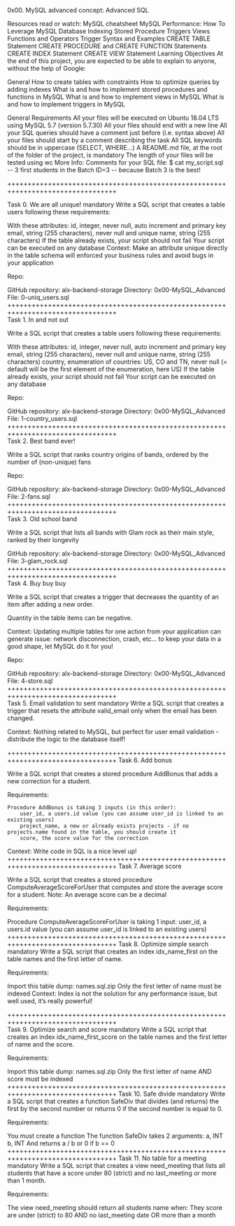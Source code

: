 0x00. MySQL advanced
concept:
	Advanced SQL

Resources read or watch:
	MySQL cheatsheet
	MySQL Performance: How To Leverage MySQL 	Database Indexing
	Stored Procedure
	Triggers
	Views
	Functions and Operators
	Trigger Syntax and Examples
	CREATE TABLE Statement
	CREATE PROCEDURE and CREATE FUNCTION Statements
	CREATE INDEX Statement
	CREATE VIEW Statement
Learning Objectives
	At the end of this project, you are expected to be able to explain to anyone, without the help of Google:

General
	How to create tables with constraints
	How to optimize queries by adding indexes
	What is and how to implement stored procedures and functions in MySQL
	What is and how to implement views in MySQL
	What is and how to implement triggers in MySQL

General Requirements
	All your files will be executed on Ubuntu 18.04 LTS using MySQL 5.7 (version 5.7.30)
	All your files should end with a new line
	All your SQL queries should have a comment just before (i.e. syntax above)
	All your files should start by a comment describing the task
	All SQL keywords should be in uppercase (SELECT, WHERE…)
	A README.md file, at the root of the folder of the project, is mandatory
	The length of your files will be tested using wc
More Info: Comments for your SQL file:
$ cat my_script.sql
-- 3 first students in the Batch ID=3
-- because Batch 3 is the best!


+++++++++++++++++++++++++++++++++++++++++++++++++++++++++++++++++++++++++++++++++

Task 0. We are all unique!
mandatory
Write a SQL script that creates a table users following these requirements:

With these attributes:
	id, integer, never null, auto increment and primary key
	email, string (255 characters), never null and unique
	name, string (255 characters)
If the table already exists, your script should not fail
Your script can be executed on any database
	Context: Make an attribute unique directly in the table schema will enforced your business rules and avoid bugs in your application


Repo:

GitHub repository: alx-backend-storage
Directory: 0x00-MySQL_Advanced
File: 0-uniq_users.sql
+++++++++++++++++++++++++++++++++++++++++++++++++++++++++++++++++++++++++++++++++  
Task 1. In and not out

Write a SQL script that creates a table users following these requirements:

With these attributes:
id, integer, never null, auto increment and primary key
email, string (255 characters), never null and unique
name, string (255 characters)
country, enumeration of countries: US, CO and TN, never null (= default will be the first element of the enumeration, here US)
If the table already exists, your script should not fail
Your script can be executed on any database

Repo:

GitHub repository: alx-backend-storage
Directory: 0x00-MySQL_Advanced
File: 1-country_users.sql
+++++++++++++++++++++++++++++++++++++++++++++++++++++++++++++++++++++++++++++++++  
Task 2. Best band ever!

Write a SQL script that ranks country origins of bands, ordered by the number of (non-unique) fans

Repo:

GitHub repository: alx-backend-storage
Directory: 0x00-MySQL_Advanced
File: 2-fans.sql
+++++++++++++++++++++++++++++++++++++++++++++++++++++++++++++++++++++++++++++++++  
Task 3. Old school band

Write a SQL script that lists all bands with Glam rock as their main style, ranked by their longevity


GitHub repository: alx-backend-storage
Directory: 0x00-MySQL_Advanced
File: 3-glam_rock.sql
+++++++++++++++++++++++++++++++++++++++++++++++++++++++++++++++++++++++++++++++++  
Task 4. Buy buy buy

Write a SQL script that creates a trigger that decreases the quantity of an item after adding a new order.

Quantity in the table items can be negative.

Context: Updating multiple tables for one action from your application can generate issue: network disconnection, crash, etc… to keep your data in a good shape, let MySQL do it for you!


Repo:

GitHub repository: alx-backend-storage
Directory: 0x00-MySQL_Advanced
File: 4-store.sql
+++++++++++++++++++++++++++++++++++++++++++++++++++++++++++++++++++++++++++++++++  
Task 5. Email validation to sent
mandatory
Write a SQL script that creates a trigger that resets the attribute valid_email only when the email has been changed.

Context: Nothing related to MySQL, but perfect for user email validation - distribute the logic to the database itself!

+++++++++++++++++++++++++++++++++++++++++++++++++++++++++++++++++++++++++++++++++ 
Task 6. Add bonus

Write a SQL script that creates a stored procedure AddBonus that adds a new correction for a student.

Requirements:

	Procedure AddBonus is taking 3 inputs (in this order):
		user_id, a users.id value (you can assume user_id is linked to an existing users)
		project_name, a new or already exists projects - if no projects.name found in the table, you should create it
		score, the score value for the correction
Context: Write code in SQL is a nice level up!
+++++++++++++++++++++++++++++++++++++++++++++++++++++++++++++++++++++++++++++++++
Task 7. Average score

Write a SQL script that creates a stored procedure ComputeAverageScoreForUser that computes and store the average score for a student. Note: An average score can be a decimal

Requirements:

Procedure ComputeAverageScoreForUser is taking 1 input:
user_id, a users.id value (you can assume user_id is linked to an existing users)
+++++++++++++++++++++++++++++++++++++++++++++++++++++++++++++++++++++++++++++++++
Task 8. Optimize simple search
mandatory
Write a SQL script that creates an index idx_name_first on the table names and the first letter of name.

Requirements:

Import this table dump: names.sql.zip
Only the first letter of name must be indexed
Context: Index is not the solution for any performance issue, but well used, it’s really powerful!

+++++++++++++++++++++++++++++++++++++++++++++++++++++++++++++++++++++++++++++++++  
Task 9. Optimize search and score
mandatory
Write a SQL script that creates an index idx_name_first_score on the table names and the first letter of name and the score.

Requirements:

Import this table dump: names.sql.zip
Only the first letter of name AND score must be indexed
+++++++++++++++++++++++++++++++++++++++++++++++++++++++++++++++++++++++++++++++++
Task 10. Safe divide
mandatory
Write a SQL script that creates a function SafeDiv that divides (and returns) the first by the second number or returns 0 if the second number is equal to 0.

Requirements:

You must create a function
The function SafeDiv takes 2 arguments:
a, INT
b, INT
And returns a / b or 0 if b == 0
+++++++++++++++++++++++++++++++++++++++++++++++++++++++++++++++++++++++++++++++++
Task 11. No table for a meeting
mandatory
Write a SQL script that creates a view need_meeting that lists all students that have a score under 80 (strict) and no last_meeting or more than 1 month.

Requirements:

The view need_meeting should return all students name when:
They score are under (strict) to 80
AND no last_meeting date OR more than a month

